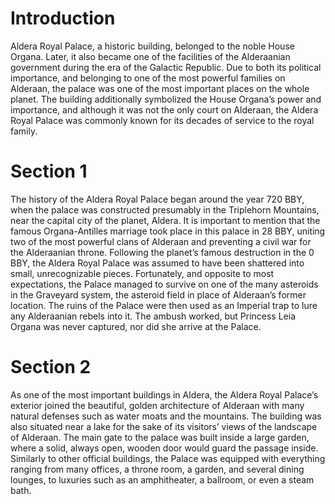 # Introduction

Aldera Royal Palace, a historic building, belonged to the noble House Organa.
Later, it also became one of the facilities of the Alderaanian government during the era of the Galactic Republic.
Due to both its political importance, and belonging to one of the most powerful families on Alderaan, the palace was one of the most important places on the whole planet.
The building additionally symbolized the House Organa’s power and importance, and although it was not the only court on Alderaan, the Aldera Royal Palace was commonly known for its decades of service to the royal family.

# Section 1

The history of the Aldera Royal Palace began around the year 720 BBY, when the palace was constructed presumably in the Triplehorn Mountains, near the capital city of the planet, Aldera.
It is important to mention that the famous Organa-Antilles marriage took place in this palace in 28 BBY, uniting two of the most powerful clans of Alderaan and preventing a civil war for the Alderaanian throne.
Following the planet’s famous destruction in the 0 BBY, the Aldera Royal Palace was assumed to have been shattered into small, unrecognizable pieces.
Fortunately, and opposite to most expectations, the Palace managed to survive on one of the many asteroids in the Graveyard system, the asteroid field in place of Alderaan’s former location.
The ruins of the Palace were then used as an Imperial trap to lure any Alderaanian rebels into it.
The ambush worked, but Princess Leia Organa was never captured, nor did she arrive at the Palace.

# Section 2

As one of the most important buildings in Aldera, the Aldera Royal Palace’s exterior joined the beautiful, golden architecture of Alderaan with many natural defenses such as water moats and the mountains.
The building was also situated near a lake for the sake of its visitors’ views of the landscape of Alderaan.
The main gate to the palace was built inside a large garden, where a solid, always open, wooden door would guard the passage inside.
Similarly to other official buildings, the Palace was equipped with everything ranging from many offices, a throne room, a garden, and several dining lounges, to luxuries such as an amphitheater, a ballroom, or even a steam bath.
